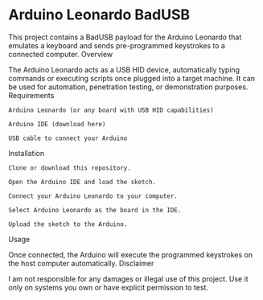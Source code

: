 # Arduino Leonardo BadUSB

This project contains a BadUSB payload for the Arduino Leonardo that emulates a keyboard and sends pre-programmed keystrokes to a connected computer.
Overview

The Arduino Leonardo acts as a USB HID device, automatically typing commands or executing scripts once plugged into a target machine. It can be used for automation, penetration testing, or demonstration purposes.
Requirements

    Arduino Leonardo (or any board with USB HID capabilities)

    Arduino IDE (download here)

    USB cable to connect your Arduino

Installation

    Clone or download this repository.

    Open the Arduino IDE and load the sketch.

    Connect your Arduino Leonardo to your computer.

    Select Arduino Leonardo as the board in the IDE.

    Upload the sketch to the Arduino.

Usage

Once connected, the Arduino will execute the programmed keystrokes on the host computer automatically.
Disclaimer

I am not responsible for any damages or illegal use of this project. Use it only on systems you own or have explicit permission to test.

